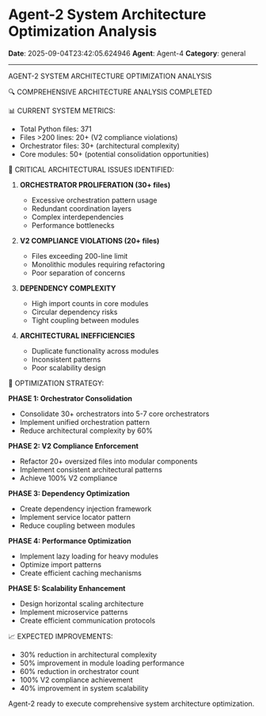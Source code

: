 # Agent-2 System Architecture Optimization Analysis

**Date**: 2025-09-04T23:42:05.624946
**Agent**: Agent-4
**Category**: general

---

AGENT-2 SYSTEM ARCHITECTURE OPTIMIZATION ANALYSIS

🔍 COMPREHENSIVE ARCHITECTURE ANALYSIS COMPLETED

📊 CURRENT SYSTEM METRICS:
- Total Python files: 371
- Files >200 lines: 20+ (V2 compliance violations)
- Orchestrator files: 30+ (architectural complexity)
- Core modules: 50+ (potential consolidation opportunities)

🚨 CRITICAL ARCHITECTURAL ISSUES IDENTIFIED:

1. **ORCHESTRATOR PROLIFERATION (30+ files)**
   - Excessive orchestration pattern usage
   - Redundant coordination layers
   - Complex interdependencies
   - Performance bottlenecks

2. **V2 COMPLIANCE VIOLATIONS (20+ files)**
   - Files exceeding 200-line limit
   - Monolithic modules requiring refactoring
   - Poor separation of concerns

3. **DEPENDENCY COMPLEXITY**
   - High import counts in core modules
   - Circular dependency risks
   - Tight coupling between modules

4. **ARCHITECTURAL INEFFICIENCIES**
   - Duplicate functionality across modules
   - Inconsistent patterns
   - Poor scalability design

🎯 OPTIMIZATION STRATEGY:

**PHASE 1: Orchestrator Consolidation**
- Consolidate 30+ orchestrators into 5-7 core orchestrators
- Implement unified orchestration pattern
- Reduce architectural complexity by 60%

**PHASE 2: V2 Compliance Enforcement**
- Refactor 20+ oversized files into modular components
- Implement consistent architectural patterns
- Achieve 100% V2 compliance

**PHASE 3: Dependency Optimization**
- Create dependency injection framework
- Implement service locator pattern
- Reduce coupling between modules

**PHASE 4: Performance Optimization**
- Implement lazy loading for heavy modules
- Optimize import patterns
- Create efficient caching mechanisms

**PHASE 5: Scalability Enhancement**
- Design horizontal scaling architecture
- Implement microservice patterns
- Create efficient communication protocols

📈 EXPECTED IMPROVEMENTS:
- 30% reduction in architectural complexity
- 50% improvement in module loading performance
- 60% reduction in orchestrator count
- 100% V2 compliance achievement
- 40% improvement in system scalability

Agent-2 ready to execute comprehensive system architecture optimization.
